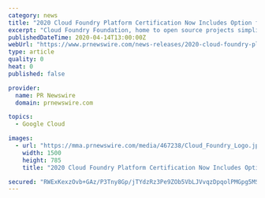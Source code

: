 ```yaml
---
category: news
title: "2020 Cloud Foundry Platform Certification Now Includes Option for Architecture To Bring Ease of Cloud Foundry Developer Experience to Kubernetes Users"
excerpt: "Cloud Foundry Foundation, home to open source projects simplifying the developer experience, today announced that Atos, Cloud.gov, IBM,"
publishedDateTime: 2020-04-14T13:00:00Z
webUrl: "https://www.prnewswire.com/news-releases/2020-cloud-foundry-platform-certification-now-includes-option-for-architecture-to-bring-ease-of-cloud-foundry-developer-experience-to-kubernetes-users-301039896.html"
type: article
quality: 0
heat: 0
published: false

provider:
  name: PR Newswire
  domain: prnewswire.com

topics:
  - Google Cloud

images:
  - url: "https://mma.prnewswire.com/media/467238/Cloud_Foundry_Logo.jpg?p=facebook"
    width: 1500
    height: 785
    title: "2020 Cloud Foundry Platform Certification Now Includes Option for Architecture To Bring Ease of Cloud Foundry Developer Experience to Kubernetes Users"

secured: "RWExKexzOvb+GAz/P3Tny8Gp/jTYdzRz3Pe9ZOb5VbLJVvqzDpqolPMGpg5MSrmGtT66EPkpoD+k0ACHzulOMdmlBZhZu89XizQrmbAr95+qJt72v0AuUhDcaI/UJ8smBKdOJNIE60nhlsvnUQXPXI0lIAirKDgsXdlgSz8hc3F/RDbseijdYPUAKErkZj9f27ujrMwjeDfOfb0rBUsAR9aUETBJATlO2wdhIFQgLKt4gfKYmCWqjfsGW4JuPF/zbnJMF3wJtdFucsgdYparGoSpbmoLDo48y82jlrCVHNPQSit+tcsTkLxtRJQYwXlJiVHXXpqOJUQBHWKqAxPJWKA/WjnoHdezLMlCdnvaf6/eGZbfNJiFET9I1LO3P0CW/pZXbfF0HOamZ+CqBc1jLIcjuK9Awhv3yMjxKLy8OWcVort1EaIDfxVMBRz71uGHG9UIVhdaAdPc93I0uQDQE63fM4ZSKtWJd2fxUAlhx9M=;b5B3zuTHn3rF6EQwFu2t+Q=="
---
```


